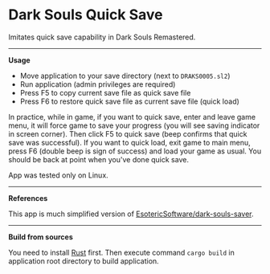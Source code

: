 # Dark Souls Quick Save

Imitates quick save capability in Dark Souls Remastered.

---

**Usage**

- Move application to your save directory (next to `DRAKS0005.sl2`)
- Run application (admin privileges are required)
- Press F5 to copy current save file as quick save file
- Press F6 to restore quick save file as current save file (quick load)

In practice, while in game, if you want to quick save, enter and leave game menu, 
it will force game to save your progress (you will see saving indicator in screen corner).
Then click F5 to quick save (beep confirms that quick save was successful).
If you want to quick load, exit game to main menu, press F6 (double beep is sign of success) and load your game as usual.
You should be back at point when you've done quick save.

App was tested only on Linux.

---

**References**

This app is much simplified version of [EsotericSoftware/dark-souls-saver](https://github.com/EsotericSoftware/dark-souls-saver).

---

**Build from sources**

You need to install [Rust](https://www.rust-lang.org/tools/install) first. Then execute command `cargo build` in application root directory to build application.